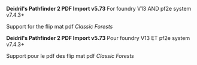 **Deidril's Pathfinder 2 PDF Import v5.73**
For foundry V13 AND pf2e system v7.4.3+

Support for the flip mat pdf *Classic Forests*

**Deidril's Pathfinder 2 PDF Import v5.73**
Pour foundry V13 ET pf2e system v7.4.3+

Support pour le pdf des flip mat pdf *Classic Forests*

